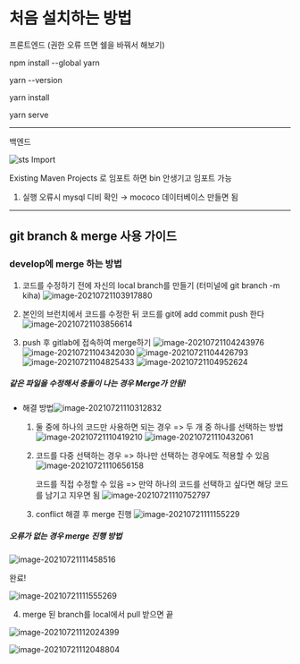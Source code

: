 # 처음 설치하는 방법

프론트엔드   (권한 오류 뜨면 쉘을 바꿔서 해보기)

npm install --global yarn

yarn --version

yarn install

yarn serve

---

백엔드 

![sts Import](./img/sts_import.png)

Existing Maven Projects 로 임포트 하면 bin 안생기고 임포트 가능

1. 실행 오류시 mysql 디비 확인 → mococo 데이터베이스 만들면 됨



---



## git branch &  merge 사용 가이드

### develop에 merge 하는 방법

1. 코드를 수정하기 전에 자신의 local branch를 만들기 (터미널에 git branch -m kiha)
![image-20210721103917880](README.assets/image-20210721103917880.png)

2. 본인의 브런치에서 코드를 수정한 뒤 코드를 git에 add commit push 한다
![image-20210721103856614](README.assets/image-20210721103856614.png)

3. push 후 gitlab에 접속하여 merge하기
![image-20210721104243976](README.assets/image-20210721104243976.png)
![image-20210721104342030](README.assets/image-20210721104342030.png)
![image-20210721104426793](README.assets/image-20210721104426793.png)
![image-20210721104825433](README.assets/image-20210721104825433.png)
![image-20210721104952624](README.assets/image-20210721104952624.png)



##### 같은 파일을 수정해서 충돌이 나는 경우 Merge가 안됨!

- 해결 방법![image-20210721110312832](README.assets/image-20210721110312832.png)

  1. 둘 중에 하나의 코드만 사용하면 되는 경우 => 두 개 중 하나를 선택하는 방법
  ![image-20210721110419210](README.assets/image-20210721110419210.png)
  ![image-20210721110432061](README.assets/image-20210721110432061.png)

  2. 코드를 다중 선택하는 경우 => 하나만 선택하는 경우에도 적용할 수 있음
  ![image-20210721110656158](README.assets/image-20210721110656158.png)

     코드를 직접 수정할 수 있음 => 만약 하나의 코드를 선택하고 싶다면 해당 코드를 남기고 지우면 됨
     ![image-20210721110752797](README.assets/image-20210721110752797.png)

  3. conflict 해결 후 merge 진행
  ![image-20210721111155229](README.assets/image-20210721111155229.png)



##### 오류가 없는 경우 merge 진행 방법

![image-20210721111458516](README.assets/image-20210721111458516.png)

완료!

![image-20210721111555269](README.assets/image-20210721111555269.png)

4. merge 된 branch를 local에서 pull 받으면 끝

![image-20210721112024399](README.assets/image-20210721112024399.png)



![image-20210721112048804](README.assets/image-20210721112048804.png)

